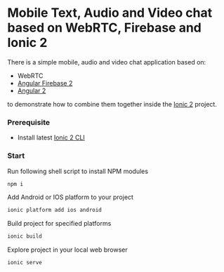 Mobile Text, Audio and Video chat based on WebRTC, Firebase and Ionic 2
============================== 

There is a simple mobile, audio and video chat application based on:
- WebRTC 
- [Angular Firebase 2](https://github.com/angular/angularfire2)
- [Angular 2](https://angular.io) 

to demonstrate how to combine them together inside the [Ionic 2](http://ionic.io/2) project. 

### Prerequisite

- Install latest [Ionic 2 CLI](http://ionicframework.com/docs/v2/getting-started/installation)

### Start

Run following shell script to install NPM modules
```bash
npm i
```

Add Android or IOS platform to your project
```bash
ionic platform add ios android
```

Build project for specified platforms
```bash
ionic build
```

Explore project in your local web browser
```bash
ionic serve
```
